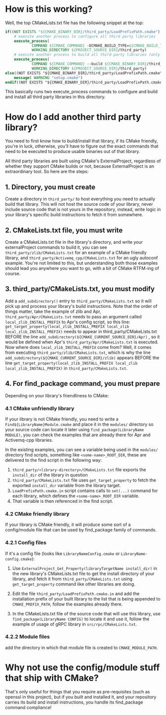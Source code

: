 # How is this working?

Well, the top CMakeLists.txt file has the following snippet at the top:

```cmake
if((NOT EXISTS "${CMAKE_BINARY_DIR}/third_party/LoadPrefixPath.cmake") OR ("${FORCE_THIRD_PARTY_BUILD}"))
    # execute another process to configure all third party libraries
    execute_process(
            COMMAND ${CMAKE_COMMAND} -DCMAKE_BUILD_TYPE=${CMAKE_BUILD_TYPE} -G ${CMAKE_GENERATOR} -H. -B${CMAKE_BINARY_DIR}/third_party
            WORKING_DIRECTORY ${PROJECT_SOURCE_DIR}/third_party)
    # execute another process to build all third party libraries (only if we don't have them!)
    execute_process(
            COMMAND ${CMAKE_COMMAND} --build ${CMAKE_BINARY_DIR}/third_party
            WORKING_DIRECTORY ${PROJECT_SOURCE_DIR}/third_party)
else((NOT EXISTS "${CMAKE_BINARY_DIR}/third_party/LoadPrefixPath.cmake") OR ("${FORCE_THIRD_PARTY_BUILD}"))
    message( WARNING "setup.cmake")
endif((NOT EXISTS "${CMAKE_BINARY_DIR}/third_party/LoadPrefixPath.cmake") OR ("${FORCE_THIRD_PARTY_BUILD}"))
```

This basically runs two execute_process commands to configure and build and install all third party libraries in this
directory.


# How do I add another third party library?

You need to first know how to build/install that library, if its CMake friendly, you're in luck, otherwise, you'll have 
to figure out the exact commands that need to be executed to produce usable binaries out of that library.

All third party libraries are built using CMake's ExternalProject, regardless of whether they support CMake builds or
not, because ExternalProject is an extraordinary tool. So here are the steps:

## 1. Directory, you must create
Create a directory in `third_party/` to host everything you need to actually build that library. This will not host
the source code of your library, never include source code that is not yours in the repository, instead, write logic in
your library's specific build instructions to fetch it from somewhere.

## 2. CMakeLists.txt file, you must write
Create a CMakeLists.txt file in the library's directory, and write your externalProject commands to build it, you
can see `third_party/zlib/CMakeLists.txt` for an example of a CMake friendly library, and 
`third_party/Activemq_cpp/CMakeLists.txt` for an ugly autoconf example. You're not limited to this, but understanding 
both those examples should lead you anywhere you want to go, with a bit of CMake RTFM-ing of course.

## 3. third_party/CMakeLists.txt, you must modify

Add a `add_subdirectory()` entry to `third_party/CMakeLists.txt` so it will pick up and process your library's build 
instructions.
Note that the order of things matter, take the example of zlib and Apr, `third_party/Apr/CMakeLists.txt` needs to pass
an argument called `local_zlib_INSTALL_PREFIX` to Apr's config script, so this line:
 `get_target_property(local_zlib_INSTALL_PREFIX local_zlib local_zlib_INSTALL_PREFIX)`
needs to appear in third_party/CMakeLists.txt BEFORE the line `add_subdirectory(${CMAKE_CURRENT_SOURCE_DIR}/Apr)` , so
it would be defined when Apr's `third_party/Apr/CMakeLists.txt` is executed. 
Now where does `local_zlib_INSTALL_PREFIX` come from? Well, it comes from executing `third_party/zlib/CMakeLists.txt`,
which is why the line `add_subdirectory(${CMAKE_CURRENT_SOURCE_DIR}/zlib)` appears BEFORE the line 
`get_target_property(local_zlib_INSTALL_PREFIX local_zlib local_zlib_INSTALL_PREFIX)` in `third_party/CMakeLists.txt`.

## 4. For find_package command, you must prepare

Depending on your library's friendliness to CMake:

### 4.1 CMake unfriendly library
 If your library is not CMake friendly, you need to write a `Find${LibraryName}Module.cmake` and place it in the 
`modules/` directory so your source code can locate it later using `find_package(LibraryName MODULE)`, you can check
the examples that are already there for Apr and Activemq-cpp libraries.

In the existing examples, you can see a variable being used in the `modules/` directory find scripts, something like
`<some-name>_ROOT_DIR`, these are delivered to the find script in the following way:
1. `third_party/<library-directory>/CMakeLists.txt` file exports the `install_dir` of the library in question
2. `third_party/CMakeLists.txt` file uses `get_target_property` to fetch the exported `install_dir` variable from the 
library target.
3. `LoadPrefixPath.cmake.in` script contains calls to `set(...)` command for each library, which defines the
`<some-name>_ROOT_DIR` variable.
4. That variable is then referenced in the find script.

### 4.2 CMake friendly library
If your library is CMake friendly, it will produce some sort of a config/module file that can be used by
find_package family of commands.

### 4.2.1 Config files
If it's a config file (looks like `LibraryNameConfig.cmake` or `LibraryName-config.cmake`):
1. Use `ExternalProject_Get_Property(libraryTargetName install_dir)` in the new library's CMakeLists.txt file to get the
 install directory of your library, and fetch it from `third_party/CMakeLists.txt` using `get_target_property` 
 command like other libraries are doing.
         
2. Edit the file `third_party/LoadPrefixPath.cmake.in` and add the installation prefix of your built library to the 
list that is being appended to `CMAKE_PREFIX_PATH`, follow the examples already there.

3. In the CMakeLists.txt file of the source code that will use this library, use `find_package(LibraryName CONFIG)`
        to locate it and use it, follow the example of usage of gRPC library in `src/rpc/CMakeLists.txt`.
        
### 4.2.2 Module files
add the directory in which that module file is created to `CMAKE_MODULE_PATH`.


# Why not use the config/module stuff that ship with CMake?

That's only useful for things that you require as pre-requisites (such as openssl in this project), but if you built and
installed it, and your repository carries its build and install instructions, you handle its find_package command 
compliance!
        
